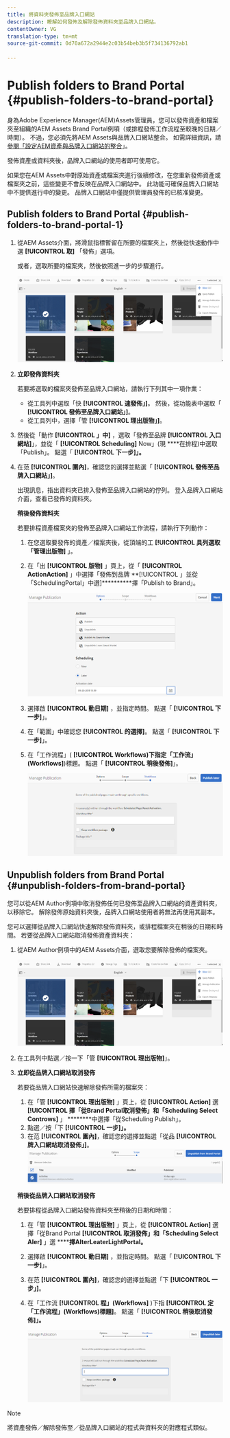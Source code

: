 ```yaml
---
title: 將資料夾發佈至品牌入口網站
description: 瞭解如何發佈及解除發佈資料夾至品牌入口網站。
contentOwner: VG
translation-type: tm+mt
source-git-commit: 0d70a672a2944e2c03b54beb3b5f734136792ab1

---
```



# Publish folders to Brand Portal {#publish-folders-to-brand-portal}

身為Adobe Experience Manager(AEM)Assets管理員，您可以發佈資產和檔案夾至組織的AEM Assets Brand Portal例項（或排程發佈工作流程至較晚的日期／時間）。 不過，您必須先將AEM Assets與品牌入口網站整合。 如需詳細資訊，請 [參閱「設定AEM資產與品牌入口網站的整合](brand-portal-configuring-integration.md)」。

發佈資產或資料夾後，品牌入口網站的使用者即可使用它。

如果您在AEM Assets中對原始資產或檔案夾進行後續修改，在您重新發佈資產或檔案夾之前，這些變更不會反映在品牌入口網站中。 此功能可確保品牌入口網站中不提供進行中的變更。 品牌入口網站中僅提供管理員發佈的已核准變更。

## Publish folders to Brand Portal {#publish-folders-to-brand-portal-1}

1. 從AEM Assets介面，將滑鼠指標暫留在所要的檔案夾上，然後從快速動作中選 **[!UICONTROL 取]** 「發佈」選項。

   或者，選取所要的檔案夾，然後依照進一步的步驟進行。

   ![publish2bp](assets/publish2bp.png)

2. **立即發佈資料夾**

   若要將選取的檔案夾發佈至品牌入口網站，請執行下列其中一項作業：

   * 從工具列中選取「快 **[!UICONTROL 速發佈」]**。 然後，從功能表中選取「 **[!UICONTROL 發佈至品牌入口網站」]**。
   * 從工具列中，選擇「管 **[!UICONTROL 理出版物」]**。

3. 然後從「動作 **[!UICONTROL 」中]** ，選取「發佈至品牌 **[!UICONTROL 入口網站]**」，並從「 **[!UICONTROL Scheduling]** Now」(現 ****&#x200B;在排程)中選取「Publish」。 點選「 **[!UICONTROL 下一步]」。**
4. 在范 **[!UICONTROL 圍內]**，確認您的選擇並點選「 **[!UICONTROL 發佈至品牌入口網站」]**。

   出現訊息，指出資料夾已排入發佈至品牌入口網站的佇列。 登入品牌入口網站介面，查看已發佈的資料夾。

   **稍後發佈資料夾**

   若要排程資產檔案夾的發佈至品牌入口網站工作流程，請執行下列動作：

   1. 在您選取要發佈的資產／檔案夾後，從頂端的工 **[!UICONTROL 具列選取「管理出版物]** 」。
   2. 在「出 **[!UICONTROL 版物]** 」頁上，從「 **[!UICONTROL ActionAction]** 」中選擇「發佈到品牌 **[!UICONTROL 」並從「SchedulingPortal」中選]**********&#x200B;擇「Publish to Brand」。

      ![publishlaterbp](assets/publishlaterbp.png)

   3. 選擇啟 **[!UICONTROL 動日期]** ，並指定時間。 點選「 **[!UICONTROL 下一步]**」。
   4. 在「範圍」中確認您 **[!UICONTROL 的選擇]**。 點選「 **[!UICONTROL 下一步]**」。
   5. 在「工作流程」( **[!UICONTROL Workflows)下指定「工作流」(Workflows]**)標題。 點選「 **[!UICONTROL 稍後發佈]**」。

      ![managerchedulepub](assets/manageschedulepub.png)

## Unpublish folders from Brand Portal {#unpublish-folders-from-brand-portal}

您可以從AEM Author例項中取消發佈任何已發佈至品牌入口網站的資產資料夾，以移除它。 解除發佈原始資料夾後，品牌入口網站使用者將無法再使用其副本。

您可以選擇從品牌入口網站快速解除發佈資料夾，或排程檔案夾在稍後的日期和時間。 若要從品牌入口網站取消發佈資產資料夾：

1. 從AEM Author例項中的AEM Assets介面，選取您要解除發佈的檔案夾。

   ![publish2bp-1](assets/publish2bp-1.png)

2. 在工具列中點選／按一下「管 **[!UICONTROL 理出版物]**」。

3. **立即從品牌入口網站取消發佈**

   若要從品牌入口網站快速解除發佈所需的檔案夾：

   1. 在「管 **[!UICONTROL 理出版物]** 」頁上，從 **[!UICONTROL Action]** 選 **[!UICONTROL 擇「從Brand Portal取消發佈」和「Scheduling Select Controws]** 」 ********&#x200B;中選擇「從Scheduling Publish」。
   2. 點選／按「下 **[!UICONTROL 一步]」。**
   3. 在范 **[!UICONTROL 圍內]**，確認您的選擇並點選「從品 **[!UICONTROL 牌入口網站取消發佈」]**。
   ![確認——取消發佈](assets/confirm-unpublish.png)

   **稍後從品牌入口網站取消發佈**

   若要排程從品牌入口網站發佈資料夾至稍後的日期和時間：

   1. 在「管 **[!UICONTROL 理出版物]** 」頁上，從 **[!UICONTROL Action]** 選擇「從Brand Portal **[!UICONTROL 取消發佈」和「Scheduling Select Aler]** 」選 ******擇AlterLeaterLightPortal。**
   2. 選擇啟 **[!UICONTROL 動日期]** ，並指定時間。 點選「 **[!UICONTROL 下一步]**」。
   3. 在范 **[!UICONTROL 圍內]**，確認您的選擇並點選「下 **[!UICONTROL 一步」]**。
   4. 在「工作流 **[!UICONTROL 程」(Workflows]** )下指 **[!UICONTROL 定「工作流程」(Workflows)標題]**。 點選「 **[!UICONTROL 稍後取消發佈]」。**

      ![unpublish工作流程](assets/unpublishworkflows.png)


>[!NOTE]
>
>將資產發佈／解除發佈至／從品牌入口網站的程式與資料夾的對應程式類似。
